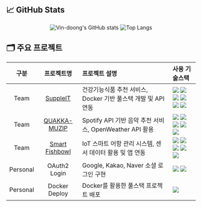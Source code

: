 ## 📈 GitHub Stats

<p align="center">
  <img src="https://github-readme-stats.vercel.app/api?username=Vin-doong&show_icons=true&theme=default" alt="Vin-doong's GitHub stats" />
  <img src="https://github-readme-stats.vercel.app/api/top-langs/?username=Vin-doong&layout=compact&theme=default" alt="Top Langs" />
</p>



## 🗂️ 주요 프로젝트

| 구분 | 프로젝트명 | 프로젝트 설명 | 사용 기술스택 |
| :--: | :--------: | :----------- | :------------ |
| Team | [SuppleIT](https://github.com/Vin-doong/suppleit_docker_final) | 건강기능식품 추천 서비스, Docker 기반 풀스택 개발 및 API 연동 | <img src="https://img.shields.io/badge/React-61DAFB?style=flat-square&logo=react&logoColor=black"/> <img src="https://img.shields.io/badge/Spring Boot-6DB33F?style=flat-square&logo=spring-boot&logoColor=white"/> <img src="https://img.shields.io/badge/MySQL-4479A1?style=flat-square&logo=mysql&logoColor=white"/> <img src="https://img.shields.io/badge/Docker-2496ED?style=flat-square&logo=docker&logoColor=white"/> <img src="https://img.shields.io/badge/Python-3776AB?style=flat-square&logo=python&logoColor=white"/> <img src="https://img.shields.io/badge/Flask-000000?style=flat-square&logo=flask&logoColor=white"/> |
| Team | [QUAKKA-MUZIP](https://github.com/Vin-doong/QUAKKA-MUZIP) | Spotify API 기반 음악 추천 서비스, OpenWeather API 활용 | <img src="https://img.shields.io/badge/Node.js-339933?style=flat-square&logo=node.js&logoColor=white"/> <img src="https://img.shields.io/badge/Express.js-000000?style=flat-square&logo=express&logoColor=white"/> <img src="https://img.shields.io/badge/EJS-8C8C8C?style=flat-square&logo=ejs&logoColor=white"/> <img src="https://img.shields.io/badge/Spotify-1DB954?style=flat-square&logo=spotify&logoColor=white"/> <img src="https://img.shields.io/badge/OpenWeather-FF7E00?style=flat-square&logo=openweathermap&logoColor=white"/> |
| Team | [Smart Fishbowl](https://github.com/Vin-doong/smartfishbowl) | IoT 스마트 어항 관리 시스템, 센서 데이터 활용 및 앱 연동 | <img src="https://img.shields.io/badge/Python-3776AB?style=flat-square&logo=python&logoColor=white"/> <img src="https://img.shields.io/badge/Raspberry Pi-A22846?style=flat-square&logo=raspberry-pi&logoColor=white"/> <img src="https://img.shields.io/badge/TCP/IP-1572B6?style=flat-square&logo=w3c&logoColor=white"/> <img src="https://img.shields.io/badge/App Inventor-FF6F00?style=flat-square&logo=appinventor&logoColor=white"/> <img src="https://img.shields.io/badge/Flask-000000?style=flat-square&logo=flask&logoColor=white"/> |
| Personal | OAuth2 Login | Google, Kakao, Naver 소셜 로그인 구현 | <img src="https://img.shields.io/badge/Spring Security-6DB33F?style=flat-square&logo=spring-security&logoColor=white"/> <img src="https://img.shields.io/badge/JWT-000000?style=flat-square&logo=jsonwebtokens&logoColor=white"/> |
| Personal | Docker Deploy | Docker를 활용한 풀스택 프로젝트 배포 | <img src="https://img.shields.io/badge/Docker-2496ED?style=flat-square&logo=docker&logoColor=white"/> |

